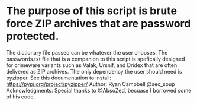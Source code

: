   
# The purpose of this script is brute force ZIP archives that are password protected. 
The dictionary file passed can be whatever the user chooses.
The passwords.txt file that is a companion to this script is spefically designed for crimeware variants such as Valak, Ursnif, and Dridex that are often delivered as ZIP archives.
The only dependency the user should need is pyzipper. See this documentation to install: https://pypi.org/project/pyzipper/
Author: Ryan Campbell @sec_soup
Acknowledgments: Special thanks to @AbsoZed, becuase I borrowed some of his code. 
